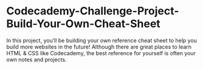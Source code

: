# Codecademy-Challenge-Project-Build-Your-Own-Cheat-Sheet
In this project, you’ll be building your own reference cheat sheet to help you build more websites in the future! Although there are great places to learn HTML &amp; CSS like Codecademy, the best reference for yourself is often your own notes and projects.
